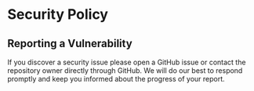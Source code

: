 # Security Policy

## Reporting a Vulnerability
If you discover a security issue please open a GitHub issue or contact the
repository owner directly through GitHub. We will do our best to respond
promptly and keep you informed about the progress of your report.
